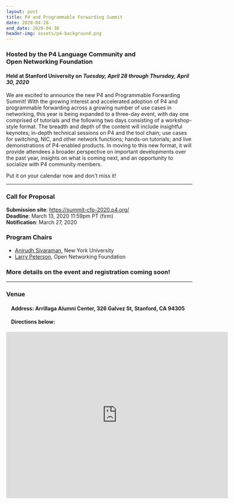 ```yaml
---
layout: post
title: P4 and Programmable Forwarding Summit
date: 2020-04-28
end_date: 2020-04-30
header-img: assets/p4-background.png
---
```


### Hosted by the P4 Language Community and <br /> Open Networking Foundation  
#### Held at Stanford University on *Tuesday, April 28 through Thursday, April 30, 2020* 

We are excited to announce the new P4 and Programmable Forwarding Summit! With the growing interest and accelerated adoption of P4 and programmable forwarding across a growing number of use cases in networking, this year is being expanded to a three-day event, with day one comprised of tutorials and the following two days consisting of a workshop-style format. The breadth and depth of the content will include insightful keynotes; in-depth technical sessions on P4 and the tool chain; use cases for switching, NIC, and other network functions; hands-on tutorials; and live demonstrations of P4-enabled products. In moving to this new format, it will provide attendees a broader perspective on important developments over the past year, insights on what is coming next, and an opportunity to socialize with P4 community members. 

Put it on your calendar now and don't miss it! 

---

### Call for Proposal
**Submission site**: <https://summit-cfp-2020.p4.org/> <br />
**Deadline**: March 13, 2020 11:59pm PT (firm) <br />
**Notification**: March 27, 2020

### Program Chairs
* [Anirudh Sivaraman](https://cs.nyu.edu/~anirudh/), New York University
* [Larry Peterson](https://www.opennetworking.org/executive-team/#bio-Larry-Peterson), Open Networking Foundation

### **More details on the event and registration coming soon!**

---
### Venue
#### &nbsp;&nbsp;&nbsp;&nbsp;Address: Arrillaga Alumni Center, 326 Galvez St, Stanford, CA 94305
#### &nbsp;&nbsp;&nbsp;&nbsp;Directions below:

<iframe src="https://www.google.com/maps/embed?pb=!1m18!1m12!1m3!1d3168.2722083658236!2d-122.16701278469225!3d37.43067377982362!2m3!1f0!2f0!3f0!3m2!1i1024!2i768!4f13.1!3m3!1m2!1s0x808fbb28416493a7%3A0x778a60994d7a5e4c!2sFrances+C.+Arrillaga+Alumni+Center!5e0!3m2!1sen!2sus!4v1526996941379" width="600" height="450" frameborder="0" style="border:0" allowfullscreen></iframe>
